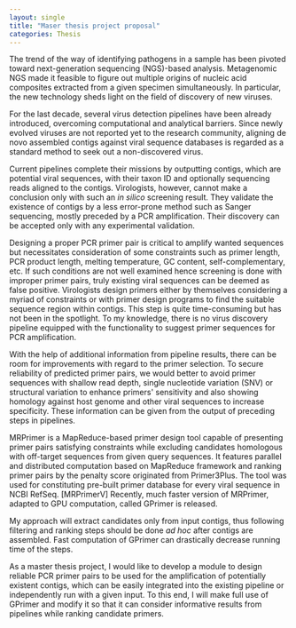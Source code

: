 ```yaml
---
layout: single
title: "Maser thesis project proposal"
categories: Thesis
---
```


The trend of the way of identifying pathogens in a sample has been pivoted toward next-generation sequencing (NGS)-based analysis. Metagenomic NGS made it feasible to figure out multiple origins of nucleic acid composites extracted from a given specimen simultaneously. In particular, the new technology sheds light on the field of discovery of new viruses.

For the last decade, several virus detection pipelines have been already introduced, overcoming computational and analytical barriers. Since newly evolved viruses are not reported yet to the research community, aligning de novo assembled contigs against viral sequence databases is regarded as a standard method to seek out a non-discovered virus.

Current pipelines complete their missions by outputting contigs, which are potential viral sequences, with their taxon ID and optionally sequencing reads aligned to the contigs. Virologists, however, cannot make a conclusion only with such an *in silico* screening result. They validate the existence of contigs by a less error-prone method such as Sanger sequencing, mostly preceded by a PCR amplification. Their discovery can be accepted only with any experimental validation.

Designing a proper PCR primer pair is critical to amplify wanted sequences but necessitates consideration of some constraints such as primer length, PCR product length, melting temperature, GC content, self-complementary, etc. If such conditions are not well examined hence screening is done with improper primer pairs, truly existing viral sequences can be deemed as false positive. Virologists design primers either by themselves considering a myriad of constraints or with primer design programs to find the suitable sequence region within contigs. This step is quite time-consuming but has not been in the spotlight. To my knowledge, there is no virus discovery pipeline equipped with the functionality to suggest primer sequences for PCR amplification.

With the help of additional information from pipeline results, there can be room for improvements with regard to the primer selection. To secure reliability of predicted primer pairs, we would better to avoid primer sequences with shallow read depth, single nucleotide variation (SNV) or structural variation to enhance primers' sensitivity and also showing homology against host genome and other viral sequences to increase specificity. These information can be given from the output of preceding steps in pipelines.

MRPrimer is a MapReduce-based primer design tool capable of presenting primer pairs satisfying constraints while excluding candidates homologous with off-target sequences from given query sequences. It features parallel and distributed computation based on MapReduce framework and ranking primer pairs by the penalty score originated from Primer3Plus. The tool was used for constituting pre-built primer database for every viral sequence in NCBI RefSeq. [MRPrimerV] Recently, much faster version of MRPrimer, adapted to GPU computation, called GPrimer is released.

My approach will extract candidates only from input contigs, thus following filtering and ranking steps should be done *ad hoc* after contigs are assembled. Fast computation of GPrimer can drastically decrease running time of the steps.

As a master thesis project, I would like to develop a module to design reliable PCR primer pairs to be used for the amplification of potentially existent contigs, which can be easily integrated into the existing pipeline or independently run with a given input. To this end, I will make full use of GPrimer and modify it so that it can consider informative results from pipelines while ranking candidate primers.
